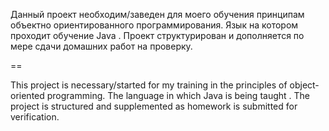Данный проект необходим/заведен для моего обучения принципам объектно ориентированного программирования.
Язык на котором проходит обучение Java .
Проект структурирован и дополняется по мере сдачи домашних работ на проверку.

==

This project is necessary/started for my training in the principles of object-oriented programming.
The language in which Java is being taught .
The project is structured and supplemented as homework is submitted for verification.